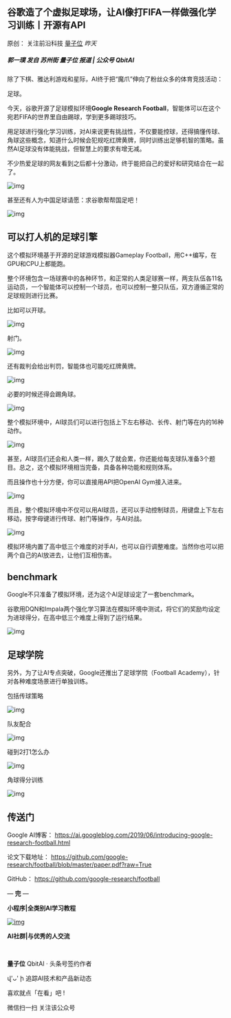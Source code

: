 ## 谷歌造了个虚拟足球场，让AI像打FIFA一样做强化学习训练丨开源有API

原创： 关注前沿科技 [量子位](javascript:void(0);) *昨天*

##### 郭一璞 发自 苏州街  量子位 报道 | 公众号 QbitAI

除了下棋、雅达利游戏和星际，AI终于把“魔爪”伸向了粉丝众多的体育竞技活动：

足球。

今天，谷歌开源了足球模拟环境**Google Research Football**，智能体可以在这个宛若FIFA的世界里自由踢球，学到更多踢球技巧。

用足球进行强化学习训练，对AI来说更有挑战性，不仅要能控球，还得搞懂传球、角球这些概念，知道什么时候会犯规吃红牌黄牌，同时训练出足够机智的策略。虽然AI足球没有体能挑战，但智慧上的要求有增无减。

不少热爱足球的网友看到之后都十分激动，终于能把自己的爱好和研究结合在一起了。

![img](https://mmbiz.qpic.cn/mmbiz_png/YicUhk5aAGtAoQQzgZRTF2EcRW1kDqCyQgIJF8CzvOscPica0nGPr9Tyib5chjCib8hIGLibm7pArRtMfs4kR7Bh5bw/640?wx_fmt=png&tp=webp&wxfrom=5&wx_lazy=1&wx_co=1)

甚至还有人为中国足球请愿：求谷歌帮帮国足吧！

![img](https://mmbiz.qpic.cn/mmbiz_png/YicUhk5aAGtAoQQzgZRTF2EcRW1kDqCyQddfTZ1Wecf1sJoC52qeWmicLLFSD2SZ6NvvSPSSiciaG7kHT2SBzll8xg/640?wx_fmt=png&tp=webp&wxfrom=5&wx_lazy=1&wx_co=1)

## 可以打人机的足球引擎

这个模拟环境基于开源的足球游戏模拟器Gameplay Football，用C++编写，在GPU和CPU上都能跑。

整个环境包含一场球赛中的各种环节，和正常的人类足球赛一样，两支队伍各11名运动员，一个智能体可以控制一个球员，也可以控制一整只队伍，双方遵循正常的足球规则进行比赛。

比如可以开球。

![img](https://mmbiz.qpic.cn/mmbiz_png/YicUhk5aAGtAoQQzgZRTF2EcRW1kDqCyQXCibEY2gDame9Pl6H1BgDYXMxiakAEhVrpWsxra4iakk9cjxquBrckdCA/640?wx_fmt=png&tp=webp&wxfrom=5&wx_lazy=1&wx_co=1)

射门。

![img](https://mmbiz.qpic.cn/mmbiz_png/YicUhk5aAGtAoQQzgZRTF2EcRW1kDqCyQicrSKkp4zpJB6MOEBjHZMYhLcETgTmxUKyC2NXRxLV7EvXkX3PVBNIw/640?wx_fmt=png&tp=webp&wxfrom=5&wx_lazy=1&wx_co=1)

还有裁判会给出判罚，智能体也可能吃红牌黄牌。

![img](https://mmbiz.qpic.cn/mmbiz_png/YicUhk5aAGtAoQQzgZRTF2EcRW1kDqCyQYnLKeQUibVaZHkKD21rpfibUWopG4SzRTAWbFK7R9xQmQfkZGlkB05XA/640?wx_fmt=png&tp=webp&wxfrom=5&wx_lazy=1&wx_co=1)

必要的时候还得会踢角球。

![img](https://mmbiz.qpic.cn/mmbiz_png/YicUhk5aAGtAoQQzgZRTF2EcRW1kDqCyQAFTLYiazwpJJcQPdxRTPuEJ7FmMq3VOcCtK2K0Q7PWgibcfFJmAHOzDg/640?wx_fmt=png&tp=webp&wxfrom=5&wx_lazy=1&wx_co=1)

整个模拟环境中，AI球员们可以进行包括上下左右移动、长传、射门等在内的16种动作。

![img](https://mmbiz.qpic.cn/mmbiz_png/YicUhk5aAGtAoQQzgZRTF2EcRW1kDqCyQPJEKbFWM0fIia0sLrsPCAvMJ1BxhUMyzFicFNjnqia4B21HIlIich2PyRA/640?wx_fmt=png&tp=webp&wxfrom=5&wx_lazy=1&wx_co=1)

甚至，AI球员们还会和人类一样，踢久了就会累，你还能给每支球队准备3个题目。总之，这个模拟环境相当完备，具备各种功能和规则体系。

而且操作也十分方便，你可以直接用API把OpenAI Gym接入进来。

![img](https://mmbiz.qpic.cn/mmbiz_png/YicUhk5aAGtAoQQzgZRTF2EcRW1kDqCyQ4yjq8PibGRyzGjCamlGvt4u8DR00HE2kw9YVgkBDaxDSeZnicj7PLgow/640?wx_fmt=png&tp=webp&wxfrom=5&wx_lazy=1&wx_co=1)

而且，整个模拟环境中不仅可以用AI球员，还可以手动控制球员，用键盘上下左右移动，按字母键进行传球、射门等操作，与AI对战。

![img](https://mmbiz.qpic.cn/mmbiz_png/YicUhk5aAGtAoQQzgZRTF2EcRW1kDqCyQHr5cXDQUM9tLzoBPeSoC5z3ufXOsaBwLeteic4qxQYz0HCOlhS6GDyw/640?wx_fmt=png&tp=webp&wxfrom=5&wx_lazy=1&wx_co=1)

模拟环境内置了高中低三个难度的对手AI，也可以自行调整难度。当然你也可以把两个自己的AI放进去，让他们互相伤害。

## benchmark

Google不只准备了模拟环境，还为这个AI足球设定了一套benchmark。

谷歌用DQN和Impala两个强化学习算法在模拟环境中测试，将它们的奖励均设定为进球得分，在高中低三个难度上得到了运行结果。

![img](https://mmbiz.qpic.cn/mmbiz_png/YicUhk5aAGtAoQQzgZRTF2EcRW1kDqCyQbfh5Sm5qwgI6pwLEjyrxiaibhWICk22yibDxX59LWtFtS5pCNbCTFlvKg/640?wx_fmt=png&tp=webp&wxfrom=5&wx_lazy=1&wx_co=1)

## 足球学院

另外，为了让AI专点突破，Google还推出了足球学院（Football Academy），针对各种难度场景进行单独训练。

包括传球策略

![img](https://mmbiz.qpic.cn/mmbiz_gif/YicUhk5aAGtAoQQzgZRTF2EcRW1kDqCyQKlptgNMFQarttjEbkPbpFibIVwjMg3He7GhAnxEgZDkcgQPhyfabhzQ/640?wx_fmt=gif&tp=webp&wxfrom=5&wx_lazy=1)

队友配合

![img](https://mmbiz.qpic.cn/mmbiz_gif/YicUhk5aAGtAoQQzgZRTF2EcRW1kDqCyQXKI1VnOMSOufLibCU6vicibzCyXiapMTk4ia5grVHOPhBlYohotnH3l0dBw/640?wx_fmt=gif&tp=webp&wxfrom=5&wx_lazy=1)

碰到2打1怎么办

![img](https://mmbiz.qpic.cn/mmbiz_gif/YicUhk5aAGtAoQQzgZRTF2EcRW1kDqCyQ0PibVl5ZP0mZL3icgGFxMS3bHPZlY3MT2kaxbhGRa1d6uiaYF5OTTkpiag/640?wx_fmt=gif&tp=webp&wxfrom=5&wx_lazy=1)

角球得分训练

![img](https://mmbiz.qpic.cn/mmbiz_gif/YicUhk5aAGtAoQQzgZRTF2EcRW1kDqCyQXekhZgKnhM6kEatT27kNta4KDyeG3EuT1lIKwdbotRaZGzVn7nqEAQ/640?wx_fmt=gif&tp=webp&wxfrom=5&wx_lazy=1)

## 传送门

Google AI博客：
https://ai.googleblog.com/2019/06/introducing-google-research-football.html

论文下载地址：
https://github.com/google-research/football/blob/master/paper.pdf?raw=True

GitHub：
https://github.com/google-research/football

— **完** —

**小程序|全类别AI学习教程**

[![img](https://mmbiz.qpic.cn/mmbiz_jpg/YicUhk5aAGtDpADEKp9rvicB48XgA8ueVdwNbXM1wibYx0ic2pYicwu3UCU5BM6fpDvbH8c4e9JV3uGvYaWAhvGiaTVQ/640?wx_fmt=jpeg&tp=webp&wxfrom=5&wx_lazy=1&wx_co=1)](https://mp.weixin.qq.com/s?__biz=MzIzNjc1NzUzMw==&mid=2247522669&idx=3&sn=b61f45ec1e5fa2a8f92134fd64ba244f&chksm=e8d02e1fdfa7a7094e1e0416e98fa1604db98ca3c5762ccf9edeb22f4993f69ff1f2dc71d4d3&mpshare=1&scene=1&srcid=&key=c47853a08ff0b5df06032ffbb2a4fb15f20538bbc35b35697e315fdde94271c68b3d3c0208175d067dd1a7aae1330e7cc262c58a9379383399181bbadbc6dfd4eb4cea78197c7412ca59cbd06d47dfd9&ascene=1&uin=MjMzNDA2ODYyNQ%3D%3D&devicetype=Windows+10&version=62060833&lang=zh_CN&pass_ticket=GxXW%2BYQX1psMWCJS0GvNHFnezM8ua32guJKAFZ6Q4xS7s09zDR6qrh95cuHftuM4)

**AI社群|与优秀的人交流**



![img](data:image/gif;base64,iVBORw0KGgoAAAANSUhEUgAAAAEAAAABCAYAAAAfFcSJAAAADUlEQVQImWNgYGBgAAAABQABh6FO1AAAAABJRU5ErkJggg==)

![img](data:image/gif;base64,iVBORw0KGgoAAAANSUhEUgAAAAEAAAABCAYAAAAfFcSJAAAADUlEQVQImWNgYGBgAAAABQABh6FO1AAAAABJRU5ErkJggg==)



**量子位** QbitAI · 头条号签约作者





վ'ᴗ' ի 追踪AI技术和产品新动态



喜欢就点「在看」吧 !











微信扫一扫
关注该公众号